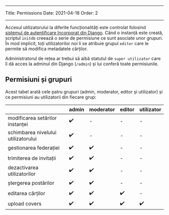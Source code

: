 - - -
Title: Permissions Date: 2021-04-18 Order: 2
- - -

Accesul utilizatorului la diferite funcționalități este controlat folosind [sistemul de autentificare încorporat din Django](https://docs.djangoproject.com/en/3.2/topics/auth/default/). Când o instanță este creată, scriptul `initdb` creează o serie de permisiune ce sunt asociate unor grupuri. În mod implicit, toți utilizatorilor noi li se atribuie grupul `editor` care le permite să modifica metadatele cărților.

Administratorul de rețea ar trebui să aibă statutul de `super utilizator` care îi dă acces la adminul din Django (`/admin`) și lui conferă toate permisiunile.

## Permisiuni și grupuri
Acest tabel arată cele patru grupuri (admin, moderator, editor și utilizator) și ce permisiuni au utilizatorii din fiecare grup:

|                                     | admin | moderator | editor | utilizator |
| ----------------------------------- | ----- | --------- | ------ | ---------- |
| modificarea setărilor instanței     | ✔️    | -         | -      | -          |
| schimbarea nivelului utilizatorului | ✔️    | -         | -      | -          |
| gestionarea federației              | ✔️    | ✔️        | -      | -          |
| trimiterea de invitații             | ✔️    | ✔️        | -      | -          |
| dezactivarea utilizatorilor         | ✔️    | ✔️        | -      | -          |
| ștergerea postărilor                | ✔️    | ✔️        | -      | -          |
| editarea cărților                   | ✔️    | ✔️        | ✔️     | -          |
 upload covers            |  ✔️    |     ✔️       |   ✔️     |  ✔️
